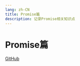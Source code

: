 ```yaml
---
lang: zh-CN
title: Promise篇
description: 记录Promise相关知识点
---
```


# Promise篇

<!-- URL -->
[GitHub](https://github.com/CatNulls) 